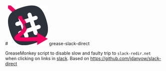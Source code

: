 #![logo](assets/icon128.png) grease-slack-direct



GreaseMonkey script to disable slow and faulty trip to `slack-redir.net` when clicking on links in [slack](https://slack.com/).
Based on https://github.com/jdanyow/slack-direct

